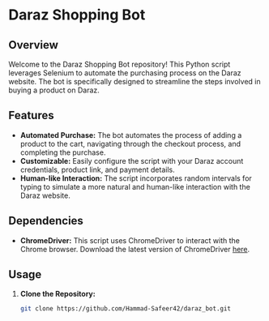 # Daraz Shopping Bot

## Overview

Welcome to the Daraz Shopping Bot repository! This Python script leverages Selenium to automate the purchasing process on the Daraz website. The bot is specifically designed to streamline the steps involved in buying a product on Daraz.

## Features

- **Automated Purchase:** The bot automates the process of adding a product to the cart, navigating through the checkout process, and completing the purchase.
- **Customizable:** Easily configure the script with your Daraz account credentials, product link, and payment details.
- **Human-like Interaction:** The script incorporates random intervals for typing to simulate a more natural and human-like interaction with the Daraz website.

## Dependencies


- **ChromeDriver:** This script uses ChromeDriver to interact with the Chrome browser. Download the latest version of ChromeDriver [here](https://sites.google.com/chromium.org/driver/).

## Usage

1. **Clone the Repository:**
   ```bash
   git clone https://github.com/Hammad-Safeer42/daraz_bot.git
